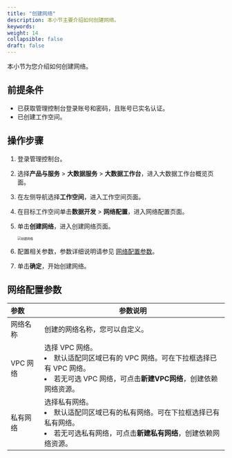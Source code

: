 ```yaml
---
title: "创建网络"
description: 本小节主要介绍如何创建网络。 
keywords: 
weight: 14
collapsible: false
draft: false
---
```


本小节为您介绍如何创建网络。

## 前提条件

- 已获取管理控制台登录账号和密码，且账号已实名认证。
- 已创建工作空间。

## 操作步骤

1. 登录管理控制台。
2. 选择**产品与服务** > **大数据服务** > **大数据工作台**，进入大数据工作台概览页面。
3. 在左侧导航选择**工作空间**，进入工作空间页面。
4. 在目标工作空间单击**数据开发** > **网络配置**，进入网络配置页面。
5. 单击**创建网络**，进入创建网络页面。
   
   <img src="../../_images/create_net.png" alt="创建网络" style="zoom:50%;" />

6. 配置相关参数，参数详细说明请参见 [网络配置参数](#网络配置参数)。
7. 单击**确定**，开始创建网络。

## 网络配置参数

| 参数           | 参数说明                                                     |
| :------------- | ------------------------------------------------------------ |
| 网络名称 |  创建的网络名称，您可以自定义。              |
| VPC 网络    |  选择 VPC 网络。<li>默认适配同区域已有的 VPC 网络。可在下拉框选择已有 VPC 网络。<li>若无可选 VPC 网络，可点击**新建VPC网络**，创建依赖网络资源。  |
| 私有网络    |  选择私有网络。<li>默认适配同区域已有的私有网络。可在下拉框选择已有私有网络。<li>若无可选私有网络，可点击**新建私有网络**，创建依赖网络资源。   |



